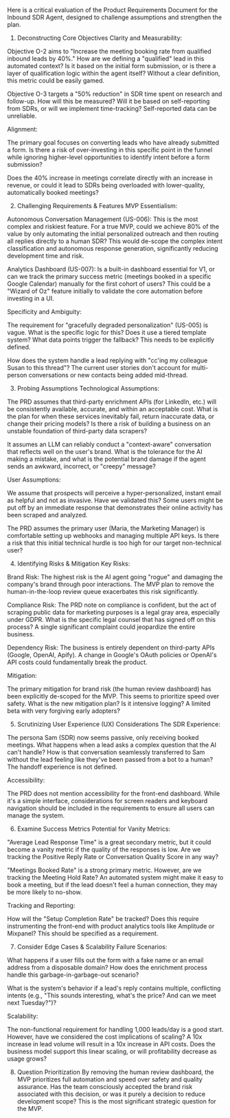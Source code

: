 Here is a critical evaluation of the Product Requirements Document for the Inbound SDR Agent, designed to challenge assumptions and strengthen the plan.

1. Deconstructing Core Objectives
   Clarity and Measurability:

Objective O-2 aims to "Increase the meeting booking rate from qualified inbound leads by 40%." How are we defining a "qualified" lead in this automated context? Is it based on the initial form submission, or is there a layer of qualification logic within the agent itself? Without a clear definition, this metric could be easily gamed.

Objective O-3 targets a "50% reduction" in SDR time spent on research and follow-up. How will this be measured? Will it be based on self-reporting from SDRs, or will we implement time-tracking? Self-reported data can be unreliable.

Alignment:

The primary goal focuses on converting leads who have already submitted a form. Is there a risk of over-investing in this specific point in the funnel while ignoring higher-level opportunities to identify intent before a form submission?

Does the 40% increase in meetings correlate directly with an increase in revenue, or could it lead to SDRs being overloaded with lower-quality, automatically booked meetings?

2. Challenging Requirements & Features
   MVP Essentialism:

Autonomous Conversation Management (US-006): This is the most complex and riskiest feature. For a true MVP, could we achieve 80% of the value by only automating the initial personalized outreach and then routing all replies directly to a human SDR? This would de-scope the complex intent classification and autonomous response generation, significantly reducing development time and risk.

Analytics Dashboard (US-007): Is a built-in dashboard essential for V1, or can we track the primary success metric (meetings booked in a specific Google Calendar) manually for the first cohort of users? This could be a "Wizard of Oz" feature initially to validate the core automation before investing in a UI.

Specificity and Ambiguity:

The requirement for "gracefully degraded personalization" (US-005) is vague. What is the specific logic for this? Does it use a tiered template system? What data points trigger the fallback? This needs to be explicitly defined.

How does the system handle a lead replying with "cc'ing my colleague Susan to this thread"? The current user stories don't account for multi-person conversations or new contacts being added mid-thread.

3. Probing Assumptions
   Technological Assumptions:

The PRD assumes that third-party enrichment APIs (for LinkedIn, etc.) will be consistently available, accurate, and within an acceptable cost. What is the plan for when these services inevitably fail, return inaccurate data, or change their pricing models? Is there a risk of building a business on an unstable foundation of third-party data scrapers?

It assumes an LLM can reliably conduct a "context-aware" conversation that reflects well on the user's brand. What is the tolerance for the AI making a mistake, and what is the potential brand damage if the agent sends an awkward, incorrect, or "creepy" message?

User Assumptions:

We assume that prospects will perceive a hyper-personalized, instant email as helpful and not as invasive. Have we validated this? Some users might be put off by an immediate response that demonstrates their online activity has been scraped and analyzed.

The PRD assumes the primary user (Maria, the Marketing Manager) is comfortable setting up webhooks and managing multiple API keys. Is there a risk that this initial technical hurdle is too high for our target non-technical user?

4. Identifying Risks & Mitigation
   Key Risks:

Brand Risk: The highest risk is the AI agent going "rogue" and damaging the company's brand through poor interactions. The MVP plan to remove the human-in-the-loop review queue exacerbates this risk significantly.

Compliance Risk: The PRD note on compliance is confident, but the act of scraping public data for marketing purposes is a legal gray area, especially under GDPR. What is the specific legal counsel that has signed off on this process? A single significant complaint could jeopardize the entire business.

Dependency Risk: The business is entirely dependent on third-party APIs (Google, OpenAI, Apify). A change in Google's OAuth policies or OpenAI's API costs could fundamentally break the product.

Mitigation:

The primary mitigation for brand risk (the human review dashboard) has been explicitly de-scoped for the MVP. This seems to prioritize speed over safety. What is the new mitigation plan? Is it intensive logging? A limited beta with very forgiving early adopters?

5. Scrutinizing User Experience (UX) Considerations
   The SDR Experience:

The persona Sam (SDR) now seems passive, only receiving booked meetings. What happens when a lead asks a complex question that the AI can't handle? How is that conversation seamlessly transferred to Sam without the lead feeling like they've been passed from a bot to a human? The handoff experience is not defined.

Accessibility:

The PRD does not mention accessibility for the front-end dashboard. While it's a simple interface, considerations for screen readers and keyboard navigation should be included in the requirements to ensure all users can manage the system.

6. Examine Success Metrics
   Potential for Vanity Metrics:

"Average Lead Response Time" is a great secondary metric, but it could become a vanity metric if the quality of the responses is low. Are we tracking the Positive Reply Rate or Conversation Quality Score in any way?

"Meetings Booked Rate" is a strong primary metric. However, are we tracking the Meeting Hold Rate? An automated system might make it easy to book a meeting, but if the lead doesn't feel a human connection, they may be more likely to no-show.

Tracking and Reporting:

How will the "Setup Completion Rate" be tracked? Does this require instrumenting the front-end with product analytics tools like Amplitude or Mixpanel? This should be specified as a requirement.

7. Consider Edge Cases & Scalability
   Failure Scenarios:

What happens if a user fills out the form with a fake name or an email address from a disposable domain? How does the enrichment process handle this garbage-in-garbage-out scenario?

What is the system's behavior if a lead's reply contains multiple, conflicting intents (e.g., "This sounds interesting, what's the price? And can we meet next Tuesday?")?

Scalability:

The non-functional requirement for handling 1,000 leads/day is a good start. However, have we considered the cost implications of scaling? A 10x increase in lead volume will result in a 10x increase in API costs. Does the business model support this linear scaling, or will profitability decrease as usage grows?

8. Question Prioritization
   By removing the human review dashboard, the MVP prioritizes full automation and speed over safety and quality assurance. Has the team consciously accepted the brand risk associated with this decision, or was it purely a decision to reduce development scope? This is the most significant strategic question for the MVP.
